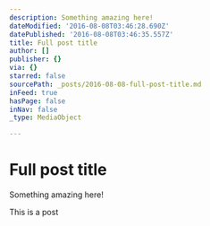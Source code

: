 ```yaml
---
description: Something amazing here!
dateModified: '2016-08-08T03:46:28.690Z'
datePublished: '2016-08-08T03:46:35.557Z'
title: Full post title
author: []
publisher: {}
via: {}
starred: false
sourcePath: _posts/2016-08-08-full-post-title.md
inFeed: true
hasPage: false
inNav: false
_type: MediaObject

---
```

# Full post title

Something amazing here!

This is a post